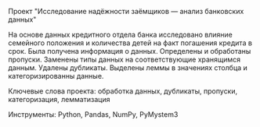  
Проект "Исследование надёжности заёмщиков — анализ банковских данных"

На основе данных кредитного отдела банка исследовано влияние семейного положения и количества детей на факт погашения кредита в срок. Была получена информация о данных. Определены и обработаны пропуски. Заменены типы данных на соответствующие хранящимся данным. Удалены дубликаты. Выделены леммы в значениях столбца и категоризированны данные.

Ключевые слова проекта: обработка данных, дубликаты, пропуски, категоризация, лемматизация

Инструменты: Python, Pandas, NumPy, PyMystem3
